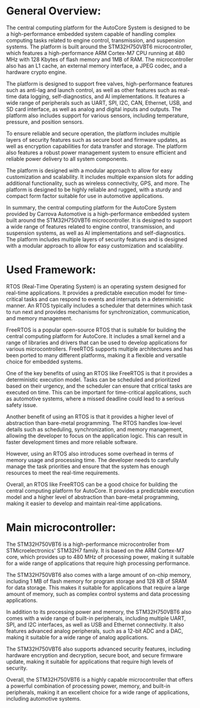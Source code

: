 # General Overview:
The central computing platform for the AutoCore System is designed to be a high-performance embedded system capable of handling complex computing tasks related to engine control, transmission, and suspension systems. The platform is built around the STM32H750VBT6 microcontroller, which features a high-performance ARM Cortex-M7 CPU running at 480 MHz with 128 Kbytes of flash memory and 1MB of RAM. The microcontroller also has an L1 cache, an external memory interface, a JPEG codec, and a hardware crypto engine.

The platform is designed to support free valves, high-performance features such as anti-lag and launch control, as well as other features such as real-time data logging, self-diagnostics, and AI implementations. It features a wide range of peripherals such as UART, SPI, I2C, CAN, Ethernet, USB, and SD card interface, as well as analog and digital inputs and outputs. The platform also includes support for various sensors, including temperature, pressure, and position sensors.

To ensure reliable and secure operation, the platform includes multiple layers of security features such as secure boot and firmware updates, as well as encryption capabilities for data transfer and storage. The platform also features a robust power management system to ensure efficient and reliable power delivery to all system components.

The platform is designed with a modular approach to allow for easy customization and scalability. It includes multiple expansion slots for adding additional functionality, such as wireless connectivity, GPS, and more. The platform is designed to be highly reliable and rugged, with a sturdy and compact form factor suitable for use in automotive applications.

In summary, the central computing platform for the AutoCore System provided by Carrova Automotive is a high-performance embedded system built around the STM32H750VBT6 microcontroller. It is designed to support a wide range of features related to engine control, transmission, and suspension systems, as well as AI implementations and self-diagnostics. The platform includes multiple layers of security features and is designed with a modular approach to allow for easy customization and scalability.
# Used Framework: 
RTOS (Real-Time Operating System) is an operating system designed for real-time applications. It provides a predictable execution model for time-critical tasks and can respond to events and interrupts in a deterministic manner. An RTOS typically includes a scheduler that determines which task to run next and provides mechanisms for synchronization, communication, and memory management.

FreeRTOS is a popular open-source RTOS that is suitable for building the central computing platform for AutoCore. It includes a small kernel and a range of libraries and drivers that can be used to develop applications for various microcontrollers. FreeRTOS supports multiple architectures and has been ported to many different platforms, making it a flexible and versatile choice for embedded systems.

One of the key benefits of using an RTOS like FreeRTOS is that it provides a deterministic execution model. Tasks can be scheduled and prioritized based on their urgency, and the scheduler can ensure that critical tasks are executed on time. This can be important for time-critical applications, such as automotive systems, where a missed deadline could lead to a serious safety issue.

Another benefit of using an RTOS is that it provides a higher level of abstraction than bare-metal programming. The RTOS handles low-level details such as scheduling, synchronization, and memory management, allowing the developer to focus on the application logic. This can result in faster development times and more reliable software.

However, using an RTOS also introduces some overhead in terms of memory usage and processing time. The developer needs to carefully manage the task priorities and ensure that the system has enough resources to meet the real-time requirements.

Overall, an RTOS like FreeRTOS can be a good choice for building the central computing platform for AutoCore. It provides a predictable execution model and a higher level of abstraction than bare-metal programming, making it easier to develop and maintain real-time applications.
# Main microcontroller:
The STM32H750VBT6 is a high-performance microcontroller from STMicroelectronics' STM32H7 family. It is based on the ARM Cortex-M7 core, which provides up to 480 MHz of processing power, making it suitable for a wide range of applications that require high processing performance.

The STM32H750VBT6 also comes with a large amount of on-chip memory, including 1 MB of flash memory for program storage and 128 KB of SRAM for data storage. This makes it suitable for applications that require a large amount of memory, such as complex control systems and data processing applications.

In addition to its processing power and memory, the STM32H750VBT6 also comes with a wide range of built-in peripherals, including multiple UART, SPI, and I2C interfaces, as well as USB and Ethernet connectivity. It also features advanced analog peripherals, such as a 12-bit ADC and a DAC, making it suitable for a wide range of analog applications.

The STM32H750VBT6 also supports advanced security features, including hardware encryption and decryption, secure boot, and secure firmware update, making it suitable for applications that require high levels of security.

Overall, the STM32H750VBT6 is a highly capable microcontroller that offers a powerful combination of processing power, memory, and built-in peripherals, making it an excellent choice for a wide range of applications, including automotive systems.

